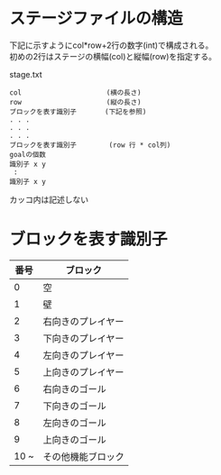 
# ステージファイルの構造
下記に示すようにcol*row+2行の数字(int)で構成される。  
初めの2行はステージの横幅(col)と縦幅(row)を指定する。

stage.txt
```
col                     (横の長さ)
row                     (縦の長さ)
ブロックを表す識別子       (下記を参照)
. . .
. . .
. . .
ブロックを表す識別子        (row 行 * col列)
goalの個数
識別子 x y
 :
識別子 x y
```
カッコ内は記述しない

# ブロックを表す識別子
|番号 |ブロック|
|-|-|
|0|空|
|1|壁|
|2|右向きのプレイヤー|
|3|下向きのプレイヤー|
|4|左向きのプレイヤー|
|5|上向きのプレイヤー|
|6|右向きのゴール|
|7|下向きのゴール|
|8|左向きのゴール|
|9|上向きのゴール|
|10 ~|その他機能ブロック|
